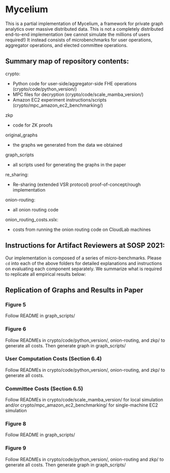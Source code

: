 # Mycelium

This is a partial implementation of Mycelium, a framework for private graph analytics over massive distributed data. This is not a completely distributed end-to-end implementation (we cannot simulate the millions of users required!) 
It instead consists of microbenchmarks for user operations, aggregator operations, and elected committee operations.

## Summary map of repository contents:

crypto:
- Python code for user-side/aggregator-side FHE operations (crypto/code/python_version/)
- MPC files for decryption (crypto/code/scale_mamba_version/)
- Amazon EC2 experiment instructions/scripts (crypto/mpc_amazon_ec2_benchmarking/)

zkp
- code for ZK proofs

original_graphs
- the graphs we generated from the data we obtained

graph_scripts
- all scripts used for generating the graphs in the paper

re_sharing:
- Re-sharing (extended VSR protocol) proof-of-concept/rough implementation

onion-routing:
- all onion routing code

onion_routing_costs.xslx:
- costs from running the onion routing code on CloudLab machines


## Instructions for Artifact Reviewers at SOSP 2021:
Our implementation is composed of a series of micro-benchmarks. Please `cd` into each of the above folders for detailed explanations and instructions on evaluating each component separately. We summarize what is required to replicate all empirical results below:

## Replication of Graphs and Results in Paper

### Figure 5
Follow README in graph_scripts/
### Figure 6
Follow READMEs in crypto/code/python_version/, onion-routing, and zkp/ to generate all costs. Then generate graph in graph_scripts/
### User Computation Costs (Section 6.4)
Follow READMEs in crypto/code/python_version/, onion-routing, and zkp/ to generate all costs.
### Committee Costs (Section 6.5)
Follow READMEs in crypto/code/scale_mamba_version/ for local simulation and/or crypto/mpc_amazon_ec2_benchmarking/ for single-machine EC2 simulation 
### Figure 8
Follow README in graph_scripts/
### Figure 9
Follow READMEs in crypto/code/python_version/, onion-routing and zkp/ to generate all costs. Then generate graph in graph_scripts/



